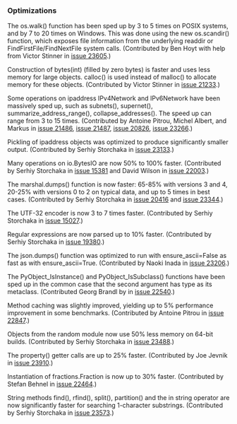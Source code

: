 ### Optimizations

The os.walk() function has been sped up by 3 to 5 times on POSIX systems, and by 7 to 20 times on Windows. This was done using the new os.scandir() function, which exposes file information from the underlying readdir or FindFirstFile/FindNextFile system calls. (Contributed by Ben Hoyt with help from Victor Stinner in [issue 23605](https://bugs.python.org/issue23605).)

Construction of bytes(int) (filled by zero bytes) is faster and uses less memory for large objects. calloc() is used instead of malloc() to allocate memory for these objects. (Contributed by Victor Stinner in [issue 21233](https://bugs.python.org/issue21233).)

Some operations on ipaddress IPv4Network and IPv6Network have been massively sped up, such as subnets(), supernet(), summarize_address_range(), collapse_addresses(). The speed up can range from 3 to 15 times. (Contributed by Antoine Pitrou, Michel Albert, and Markus in [issue 21486](https://bugs.python.org/issue21486), [issue 21487](https://bugs.python.org/issue21487), [issue 20826](https://bugs.python.org/issue20826), [issue 23266](https://bugs.python.org/issue23266).)

Pickling of ipaddress objects was optimized to produce significantly smaller output. (Contributed by Serhiy Storchaka in [issue 23133](https://bugs.python.org/issue23133).)

Many operations on io.BytesIO are now 50% to 100% faster. (Contributed by Serhiy Storchaka in [issue 15381](https://bugs.python.org/issue15381) and David Wilson in [issue 22003](https://bugs.python.org/issue22003).)

The marshal.dumps() function is now faster: 65-85% with versions 3 and 4, 20-25% with versions 0 to 2 on typical data, and up to 5 times in best cases. (Contributed by Serhiy Storchaka in [issue 20416](https://bugs.python.org/issue20416) and [issue 23344](https://bugs.python.org/issue23344).)

The UTF-32 encoder is now 3 to 7 times faster. (Contributed by Serhiy Storchaka in [issue 15027](https://bugs.python.org/issue15027).)

Regular expressions are now parsed up to 10% faster. (Contributed by Serhiy Storchaka in [issue 19380](https://bugs.python.org/issue19380).)

The json.dumps() function was optimized to run with ensure_ascii=False as fast as with ensure_ascii=True. (Contributed by Naoki Inada in [issue 23206](https://bugs.python.org/issue23206).)

The PyObject_IsInstance() and PyObject_IsSubclass() functions have been sped up in the common case that the second argument has type as its metaclass. (Contributed Georg Brandl by in [issue 22540](https://bugs.python.org/issue22540).)

Method caching was slightly improved, yielding up to 5% performance improvement in some benchmarks. (Contributed by Antoine Pitrou in [issue 22847](https://bugs.python.org/issue22847).)

Objects from the random module now use 50% less memory on 64-bit builds. (Contributed by Serhiy Storchaka in [issue 23488](https://bugs.python.org/issue23488).)

The property() getter calls are up to 25% faster. (Contributed by Joe Jevnik in [issue 23910](https://bugs.python.org/issue23910).)

Instantiation of fractions.Fraction is now up to 30% faster. (Contributed by Stefan Behnel in [issue 22464](https://bugs.python.org/issue22464).)

String methods find(), rfind(), split(), partition() and the in string operator are now significantly faster for searching 1-character substrings. (Contributed by Serhiy Storchaka in [issue 23573](https://bugs.python.org/issue23573).)
